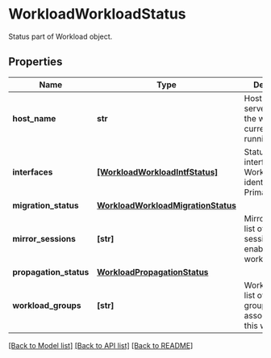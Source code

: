 # WorkloadWorkloadStatus

Status part of Workload object.
## Properties
Name | Type | Description | Notes
------------ | ------------- | ------------- | -------------
**host_name** | **str** | Hostname of the server where the workload is currently running. | [optional] 
**interfaces** | [**[WorkloadWorkloadIntfStatus]**](WorkloadWorkloadIntfStatus.md) | Status of all interfaces in the Workload identified by Primary MAC. | [optional] 
**migration_status** | [**WorkloadWorkloadMigrationStatus**](WorkloadWorkloadMigrationStatus.md) |  | [optional] 
**mirror_sessions** | **[str]** | MirrorSessions list of mirror sessions enabled on this workload. | [optional] 
**propagation_status** | [**WorkloadPropagationStatus**](WorkloadPropagationStatus.md) |  | [optional] 
**workload_groups** | **[str]** | WorkloadGroups list of workload groups associated with this workload. | [optional] 

[[Back to Model list]](../README.md#documentation-for-models) [[Back to API list]](../README.md#documentation-for-api-endpoints) [[Back to README]](../README.md)


